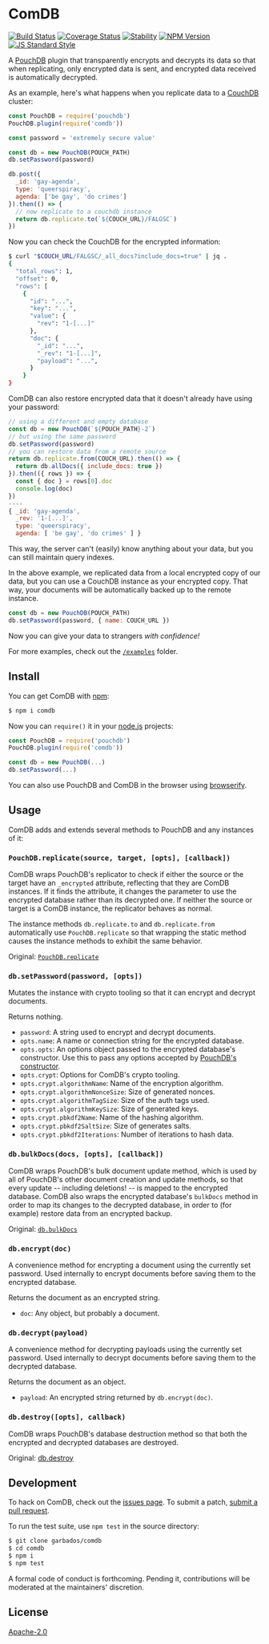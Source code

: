 # ComDB

[![Build Status](https://img.shields.io/travis/garbados/comdb/master.svg?style=flat-square)](https://travis-ci.org/garbados/comdb)
[![Coverage Status](https://img.shields.io/coveralls/github/garbados/comdb/master.svg?style=flat-square)](https://coveralls.io/github/garbados/comdb?branch=master)
[![Stability](https://img.shields.io/badge/stability-experimental-orange.svg?style=flat-square)](https://nodejs.org/api/documentation.html#documentation_stability_index)
[![NPM Version](https://img.shields.io/npm/v/comdb.svg?style=flat-square)](https://www.npmjs.com/package/comdb)
[![JS Standard Style](https://img.shields.io/badge/code%20style-standard-brightgreen.svg?style=flat-square)](https://github.com/feross/standard)

A [PouchDB](https://pouchdb.com/) plugin that transparently encrypts and decrypts its data so that when replicating, only encrypted data is sent, and encrypted data received is automatically decrypted.

As an example, here's what happens when you replicate data to a [CouchDB](https://couchdb.apache.org/) cluster:

```javascript
const PouchDB = require('pouchdb')
PouchDB.plugin(require('comdb'))

const password = 'extremely secure value'

const db = new PouchDB(POUCH_PATH)
db.setPassword(password)

db.post({
  _id: 'gay-agenda',
  type: 'queerspiracy',
  agenda: ['be gay', 'do crimes']
}).then(() => {
  // now replicate to a couchdb instance
  return db.replicate.to(`${COUCH_URL}/FALGSC`)
})
```

Now you can check the CouchDB for the encrypted information:

```bash
$ curl "$COUCH_URL/FALGSC/_all_docs?include_docs=true" | jq .
{
  "total_rows": 1,
  "offset": 0,
  "rows": [
    {
      "id": "...",
      "key": "...",
      "value": {
        "rev": "1-[...]"
      },
      "doc": {
        "_id": "...",
        "_rev": "1-[...]",
        "payload": "...",
      }
    }
}
```

ComDB can also restore encrypted data that it doesn't already have using your password:

```javascript
// using a different and empty database
const db = new PouchDB(`${POUCH_PATH}-2`)
// but using the same password
db.setPassword(password)
// you can restore data from a remote source
return db.replicate.from(COUCH_URL).then(() => {
  return db.allDocs({ include_docs: true })
}).then(({ rows }) => {
  const { doc } = rows[0].doc
  console.log(doc)
})
----
{ _id: 'gay-agenda',
  _rev: '1-[...]',
  type: 'queerspiracy',
  agenda: [ 'be gay', 'do crimes' ] }
```

This way, the server can't (easily) know anything about your data, but you can still maintain query indexes.

In the above example, we replicated data from a local encrypted copy of our data, but you can use a CouchDB instance as your encrypted copy. That way, your documents will be automatically backed up to the remote instance.

```javascript
const db = new PouchDB(POUCH_PATH)
db.setPassword(password, { name: COUCH_URL })
```

Now you can give your data to strangers *with confidence!*

For more examples, check out the [`/examples`](./examples) folder.

## Install

You can get ComDB with [npm](https://www.npmjs.com/):

```bash
$ npm i comdb
```

Now you can `require()` it in your [node.js](https://nodejs.org/en/) projects:

```javascript
const PouchDB = require('pouchdb')
PouchDB.plugin(require('comdb'))

const db = new PouchDB(...)
db.setPassword(...)
```

You can also use PouchDB and ComDB in the browser using [browserify](http://browserify.org/).

## Usage

ComDB adds and extends several methods to PouchDB and any instances of it:

### `PouchDB.replicate(source, target, [opts], [callback])`

ComDB wraps PouchDB's replicator to check if either the source or the target have an `_encrypted` attribute, reflecting that they are ComDB instances. If it finds the attribute, it changes the parameter to use the encrypted database rather than its decrypted one. If neither the source or target is a ComDB instance, the replicator behaves as normal.

The instance methods `db.replicate.to` and `db.replicate.from` automatically use `PouchDB.replicate` so that wrapping the static method causes the instance methods to exhibit the same behavior.

Original: [`PouchDB.replicate`](https://pouchdb.com/api.html#replication)

### `db.setPassword(password, [opts])`

Mutates the instance with crypto tooling so that it can encrypt and decrypt documents.

Returns nothing.

- `password`: A string used to encrypt and decrypt documents.
- `opts.name`: A name or connection string for the encrypted database.
- `opts.opts`: An options object passed to the encrypted database's constructor. Use this to pass any options accepted by [PouchDB's constructor](https://pouchdb.com/api.html#create_database).
- `opts.crypt`: Options for ComDB's crypto tooling.
- `opts.crypt.algorithmName`: Name of the encryption algorithm.
- `opts.crypt.algorithmNonceSize`: Size of generated nonces.
- `opts.crypt.algorithmTagSize`: Size of the auth tags used.
- `opts.crypt.algorithmKeySize`: Size of generated keys.
- `opts.crypt.pbkdf2Name`: Name of the hashing algorithm.
- `opts.crypt.pbkdf2SaltSize`: Size of generates salts.
- `opts.crypt.pbkdf2Iterations`: Number of iterations to hash data.

### `db.bulkDocs(docs, [opts], [callback])`

ComDB wraps PouchDB's bulk document update method, which is used by all of PouchDB's other document creation and update methods, so that every update -- including deletions! -- is mapped to the encrypted database. ComDB also wraps the encrypted database's `bulkDocs` method in order to map its changes to the decrypted database, in order to (for example) restore data from an encrypted backup.

Original: [`db.bulkDocs`](https://pouchdb.com/api.html#batch_create)

### `db.encrypt(doc)`

A convenience method for encrypting a document using the currently set password. Used internally to encrypt documents before saving them to the encrypted database.

Returns the document as an encrypted string.

- `doc`: Any object, but probably a document.

### `db.decrypt(payload)`

A convenience method for decrypting payloads using the currently set password. Used internally to decrypt documents before saving them to the decrypted database.

Returns the document as an object.

- `payload`: An encrypted string returned by `db.encrypt(doc)`.

### `db.destroy([opts], callback)`

ComDB wraps PouchDB's database destruction method so that both the encrypted and decrypted databases are destroyed.

Original: [db.destroy](https://pouchdb.com/api.html#delete_database)

## Development

To hack on ComDB, check out the [issues page](https://github.com/garbados/comdb/issues). To submit a patch, [submit a pull request](https://github.com/garbados/comdb/pulls).

To run the test suite, use `npm test` in the source directory:

```bash
$ git clone garbados/comdb
$ cd comdb
$ npm i
$ npm test
```

A formal code of conduct is forthcoming. Pending it, contributions will be moderated at the maintainers' discretion.

## License

[Apache-2.0](./LICENSE.md)
